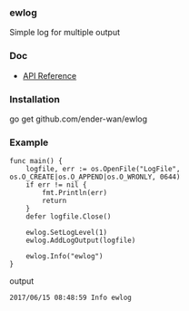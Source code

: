 ### ewlog
Simple log for multiple output

### Doc

- [API Reference](http://godoc.org/github.com/ender-wan/ewlog)

### Installation

go get github.com/ender-wan/ewlog

### Example
```
func main() {
    logfile, err := os.OpenFile("LogFile", os.O_CREATE|os.O_APPEND|os.O_WRONLY, 0644)
    if err != nil {
        fmt.Println(err)
        return
    }
    defer logfile.Close()

    ewlog.SetLogLevel(1)
    ewlog.AddLogOutput(logfile)

    ewlog.Info("ewlog")
}

```
 output
```
2017/06/15 08:48:59 Info ewlog
```
